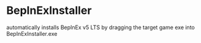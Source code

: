 # BepInExInstaller
automatically installs BepInEx v5 LTS by dragging the target game exe into BepInExInstaller.exe 
